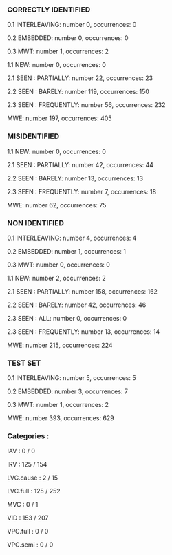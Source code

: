 ### CORRECTLY IDENTIFIED

0.1 INTERLEAVING: number 0, occurrences: 0

0.2 EMBEDDED: number 0, occurrences: 0

0.3 MWT: number 1, occurrences: 2

1.1 NEW: number 0, occurrences: 0

2.1 SEEN : PARTIALLY: number 22, occurrences: 23

2.2 SEEN : BARELY: number 119, occurrences: 150

2.3 SEEN : FREQUENTLY: number 56, occurrences: 232

MWE: number 197, occurrences: 405

### MISIDENTIFIED

1.1 NEW: number 0, occurrences: 0

2.1 SEEN : PARTIALLY: number 42, occurrences: 44

2.2 SEEN : BARELY: number 13, occurrences: 13

2.3 SEEN : FREQUENTLY: number 7, occurrences: 18

MWE: number 62, occurrences: 75

### NON IDENTIFIED

0.1 INTERLEAVING: number 4, occurrences: 4

0.2 EMBEDDED: number 1, occurrences: 1

0.3 MWT: number 0, occurrences: 0

1.1 NEW: number 2, occurrences: 2

2.1 SEEN : PARTIALLY: number 158, occurrences: 162

2.2 SEEN : BARELY: number 42, occurrences: 46

2.3 SEEN : ALL: number 0, occurrences: 0

2.3 SEEN : FREQUENTLY: number 13, occurrences: 14

MWE: number 215, occurrences: 224

### TEST SET

0.1 INTERLEAVING: number 5, occurrences: 5

0.2 EMBEDDED: number 3, occurrences: 7

0.3 MWT: number 1, occurrences: 2

MWE: number 393, occurrences: 629

### Categories : 

IAV		 : 0 / 0 

IRV		 : 125 / 154 

LVC.cause		 : 2 / 15 

LVC.full		 : 125 / 252 

MVC		 : 0 / 1 

VID		 : 153 / 207 

VPC.full		 : 0 / 0 

VPC.semi		 : 0 / 0 

